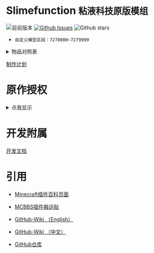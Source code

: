 # Slimefunction   `粘液科技原版模组`

![目前版本](https://img.shields.io/github/v/release/Dubhe-Development-Team/Slimefunction?include_prereleases)
[![Github Issues](https://img.shields.io/github/issues/Dubhe-Development-Team/Slimefunction.svg?style=popout)](https://github.com/Dubhe-Development-Team/Slimefunction/issues)
![Github stars](https://img.shields.io/github/stars/Dubhe-Development-Team/Slimefunction.svg)

* `自定义模型区段：7270000~7279999`

<details>
<summary>物品对照表</summary>

| CustomModelData | 物品ID(Item's ID) | 物品名称 | Item's Name | 资源包 |
| :----: | ---- | ---- | ---- | ---- |
| 7270001 | grandmas_walking_stick | 奶奶的拐杖 | Grandmas Walking Stick | 是 |
| 7270002 | grandpas_walking_stick | 爷爷的拐杖 | Grandpas Walking Stick | 是 |
| 7270003 | icy_bow | 冰封之弓 | Icy Bow |  |
| 7270004 | explosive_pickaxe | 爆炸镐 | Explosive Pickaxe | 是 |
| 7270005 | sword_of_beheading | 处决之剑 | Sword of Beheading | 是 |
| 7270006 | grappling_hook | 抓钩 | Grappling Hook |  |
| 7270007 | blade_of_vampires | 吸血鬼之刀 | Blade of Vampires | 是 |
| 7270008 | soulbound_sword | 灵魂绑定剑 | Soulbound Sword | 是 |
| 7270009 | soulbound_bow | 灵魂绑定弓 | Soulbound Bow |  |
| 7270010 | soulbound_trident | 灵魂绑定三叉戟 | Soulbound Trident |  |
| 7270011 | soulbound_helmet | 灵魂绑定头盔 | Soulbound Helmet | 是 |
| 7270012 | soulbound_chestplate | 灵魂绑定胸甲 | Soulbound Chestplate | 是 |
| 7270013 | soulbound_leggings | 灵魂绑定护腿 | Soulbound Leggings | 是 |
| 7270014 | soulbound_boots | 灵魂绑定靴子 | Soulbound Boots | 是 |
| 7270015 | soulbound_hoe | 灵魂绑定锄 | Soulbound Hoe | 是 |
| 7270016 | soulbound_shovel | 灵魂绑定铲 | Soulbound Shovel | 是 |
| 7270017 | soulbound_axe | 灵魂绑定斧 | Soulbound Axe | 是 |
| 7270018 | soulbound_pickaxe | 灵魂绑定镐 | Soulbound Pickaxe | 是 |
| 7270019 | soulbound_elytra | 灵魂绑定鞘翅 | Soulbound Elytra | 是 |
</details>

[制作计划](./doc/制作计划.md "制作计划")

# 原作授权

<details>
<summary>点我显示</summary>

![授权](./授权.jpg)
</details>

# 开发附属
[开发文档](./doc/创建Addons.md "附属开发文档")

# 引用

* [Minecraft插件百科页面](https://mineplugin.org/SlimeFun4 "Minecraft插件百科页面")

* [MCBBS插件搬运贴](https://www.mcbbs.net/forum.php?mod=viewthread&tid=827594 "MCBBS插件搬运贴")

* [GitHub-Wiki （English）](https://github.com/TheBusyBiscuit/Slimefun4/wiki "GitHub-Wiki（English）")

* [GitHub-Wiki （中文）](https://github.com/StarWishsama/Slimefun4/wiki "GitHub-Wiki（中文）")

* [GitHub仓库](https://github.com/StarWishsama/Slimefun4 "GitHub仓库")
